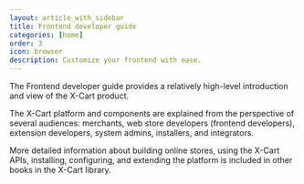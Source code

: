 ```yaml
---
layout: article_with_sidebar
title: Frontend developer guide
categories: [home]
order: 3
icon: browser
description: Customize your frontend with ease.
---
```


The Frontend developer guide provides a relatively high-level introduction and view of the X-Cart  product.

The X-Cart  platform and components are explained from the perspective of several audiences: merchants, web store developers (frontend developers), extension developers, system admins, installers, and integrators.

More detailed information about building online stores, using the X-Cart  APIs, installing, configuring, and extending the platform is included in other books in the X-Cart  library.